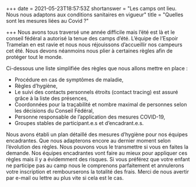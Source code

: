 +++
date = 2021-05-23T18:57:53Z
shortanswer = "Les camps ont lieu. Nous nous adaptons aux conditions sanitaires en vigueur"
title = "Quelles sont les mesures liées au Covid ?"

+++
Nous avons tous traversé une année difficile mais l’été est là et le conseil fédéral a autorisé la tenue des camps d’été. L’équipe de l’Espoir Tramelan en est ravie et nous nous réjouissons d’accueillir nos campeurs cet été. Nous devons néanmoins nous plier à certaines règles afin de protéger tout le monde.

Ci-dessous une liste simplifiée des règles que nous allons mettre en place :

* Procédure en cas de symptômes de maladie,
* Règles d’hygiène,
* Le suivi des contacts personnels étroits (contact tracing) est assuré grâce à la liste des présences,
* Coordonnées pour la traçabilité et nombre maximal de personnes selon les décisions du Conseil Fédéral,
* Personne responsable de l’application des mesures COVID-19,
* Groupes stables de participant.e.s et d’encadrant.e.s.

Nous avons établi un plan détaillé des mesures d’hygiène pour nos équipes encadrantes. Que nous adapterons encore au dernier moment selon l’évolution des règles. Nous pouvons vous le transmettre si vous en faites la demande. Nos équipes encadrantes vont faire au mieux pour appliquer ces règles mais il y a évidemment des risques. Si vous préférez que votre enfant ne participe pas au camp nous le comprenons parfaitement et annulerons votre inscription et rembourserons la totalité des frais. Merci de nous avertir par e-mail ou lettre au plus vite si cela est le cas.